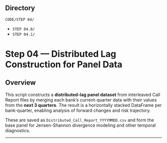 ## Directory ##
`CODE/STEP 04/`
- `STEP 04.0/`
- `STEP 04.1/`

# Step 04 — Distributed Lag Construction for Panel Data

## Overview

This script constructs a **distributed-lag panel dataset** from interleaved Call Report files by merging each bank’s current-quarter data with their values from the **next 3 quarters**. The result is a horizontally stacked DataFrame per bank-quarter, enabling analysis of forward changes and risk trajectory.

These are saved as `Distributed_Call_Report_YYYYMMDD.csv` and form the base panel for Jensen-Shannon divergence modeling and other temporal diagnostics.

---
